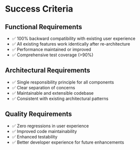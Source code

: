 # Success Criteria

## Functional Requirements

- ✅ 100% backward compatibility with existing user experience
- ✅ All existing features work identically after re-architecture
- ✅ Performance maintained or improved
- ✅ Comprehensive test coverage (>90%)

## Architectural Requirements

- ✅ Single responsibility principle for all components
- ✅ Clear separation of concerns
- ✅ Maintainable and extensible codebase
- ✅ Consistent with existing architectural patterns

## Quality Requirements

- ✅ Zero regressions in user experience
- ✅ Improved code maintainability
- ✅ Enhanced testability
- ✅ Better developer experience for future enhancements
